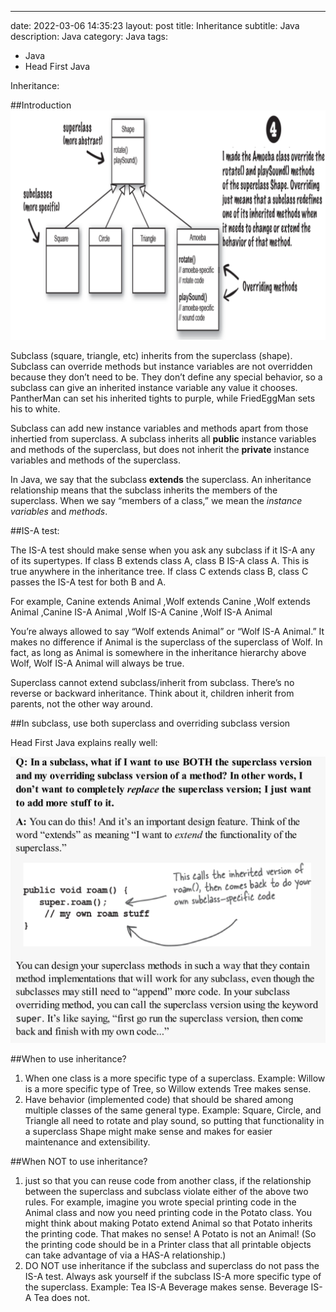 ---
date: 2022-03-06 14:35:23
layout: post
title: Inheritance
subtitle: Java 
description: Java
category: Java
tags:
  - Java
  - Head First Java

Inheritance:

##Introduction
<img src="/assets/images/posts/3_inheritance.png" title="제목" alt="아무거나"/> 

Subclass (square, triangle, etc) inherits from the superclass (shape). Subclass can
override methods but instance variables are not overridden because they don’t need to be. They
don’t define any special behavior, so a subclass can give an inherited
instance variable any value it chooses. PantherMan can set his inherited
tights to purple, while FriedEggMan sets his to white.

Subclass can add new instance variables and methods apart from those inhertied from
superclass. A subclass inherits all **public** instance variables and methods of the
superclass, but does not inherit the **private** instance variables and
methods of the superclass.

In Java, we say that the subclass **extends** the superclass. An inheritance
relationship means that the subclass inherits the members of the superclass.
When we say “members of a class,” we mean the *instance variables* and
*methods*.

##IS-A test:

The IS-A test should make sense when you ask any subclass  if it IS-A any of its supertypes.
If class B extends class A, class B IS-A class A.
This is true anywhere in the inheritance tree. If class C extends class B,
class C passes the IS-A test for both B and A.

For example, 
Canine extends Animal
,Wolf extends Canine
,Wolf extends Animal
,Canine IS-A Animal
,Wolf IS-A Canine
,Wolf IS-A Animal

You’re always allowed to say “Wolf extends Animal” or “Wolf IS-A Animal.” It makes no
difference if Animal is the superclass of the superclass of Wolf. In fact, as long as
Animal is somewhere in the inheritance hierarchy above Wolf, Wolf IS-A
Animal will always be true.

Superclass cannot extend subclass/inherit from subclass. There’s no reverse or
backward inheritance. Think about it, children inherit from parents, not
the other way around.

##In subclass, use both superclass and overriding subclass version

Head First Java explains really well:

<img src="/assets/images/posts/4_inheritance_super.png" title="제목" alt="아무거나"/> 

##When to use inheritance?
1) When one class is a more specific type of a superclass.
   Example: Willow is a more specific type of Tree, so Willow extends Tree
   makes sense.
2) Have behavior (implemented code) that
   should be shared among multiple classes of the same general type. Example:
   Square, Circle, and Triangle all need to rotate and play sound, so putting that
   functionality in a superclass Shape might make sense and makes for easier
   maintenance and extensibility.

##When NOT to use inheritance?
1) just so that you can reuse code from another class,
   if the relationship between the superclass and subclass violate either of the
   above two rules. For example, imagine you wrote special printing code in
   the Animal class and now you need printing code in the Potato class. You
   might think about making Potato extend Animal so that Potato inherits the
   printing code. That makes no sense! A Potato is not an Animal! (So the
   printing code should be in a Printer class that all printable objects can take
   advantage of via a HAS-A relationship.)
2) DO NOT use inheritance if the subclass and superclass do not pass the IS-A
   test. Always ask yourself if the subclass IS-A more specific type of the
   superclass. Example: Tea IS-A Beverage makes sense. Beverage IS-A Tea
   does not.





